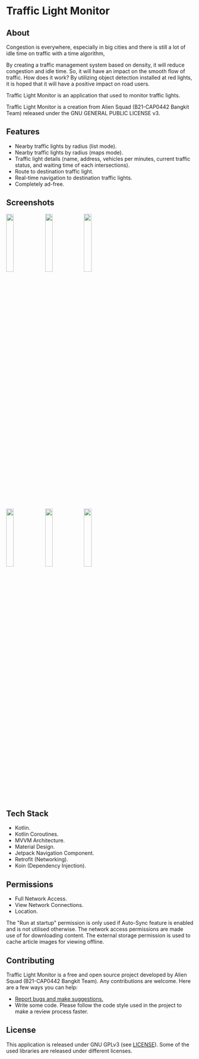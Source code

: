 # Traffic Light Monitor

## About

Congestion is everywhere, especially in big cities and there is still a lot of idle time on traffic with
a time algorithm,

By creating a traffic management system based on density, it will reduce congestion and idle
time. So, it will have an impact on the smooth flow of traffic. How does it work? By utilizing
object detection installed at red lights, it is hoped that it will have a positive impact on road
users.

Traffic Light Monitor is an application that used to monitor traffic lights.

Traffic Light Monitor is a creation from Alien Squad (B21-CAP0442 Bangkit Team) released under the GNU GENERAL PUBLIC LICENSE v3.

## Features

- Nearby traffic lights by radius (list mode).
- Nearby traffic lights by radius (maps mode).
- Traffic light details (name, address, vehicles per minutes, current traffic status, and waiting time of each intersections).
- Route to destination traffic light.
- Real-time navigation to destination traffic lights.
- Completely ad-free.

## Screenshots

<img src="https://1.bp.blogspot.com/-3QYj7BlBuwE/YKzxBFwCdMI/AAAAAAAAB_E/lQO-il-N8_QrlRswdpH1oQw8BKcKEG_zgCLcBGAsYHQ/s854/Screenshoot1.png" width="20%" /> <img src="https://1.bp.blogspot.com/-mNVx_W4XOgE/YKzxDLKkIpI/AAAAAAAAB_M/VhcPDRGNEpkq98qMOO65qK9mT6h8uxDNgCLcBGAsYHQ/s854/Screenshoot2.png" width="20%" /> <img src="https://1.bp.blogspot.com/-P4lUz4W9Hz4/YKzxDPbzhlI/AAAAAAAAB_I/7siiIuUF8q8Lm2436jhIOOCSHQLNYN9qQCLcBGAsYHQ/s854/Screenshoot3.png" width="20%" />

<img src="https://1.bp.blogspot.com/-UOwvOqsQ9Zg/YKzxDnecFiI/AAAAAAAAB_Q/PPpt3DQy35AwghbNRNG1EANMkW4Z64R5QCLcBGAsYHQ/s854/Screenshoot4.png" width="20%" /> <img src="https://1.bp.blogspot.com/-gnry0UGymbY/YKzxEOsONsI/AAAAAAAAB_U/aPwHGk4Wr0YXnDkxBjn0EciWXbrfEFIvQCLcBGAsYHQ/s854/Screenshoot5.png" width="20%" /> <img src="https://1.bp.blogspot.com/-Bp54UlUtfgU/YKzxERRjh3I/AAAAAAAAB_Y/WdxvRfIo8iYe51xfsvBljhdiAIyV3aGdwCLcBGAsYHQ/s854/Screenshoot6.png" width="20%" />

## Tech Stack

- Kotlin.
- Kotlin Coroutines.
- MVVM Architecture.
- Material Design.
- Jetpack Navigation Component.
- Retrofit (Networking).
- Koin (Dependency Injection).

## Permissions

- Full Network Access.
- View Network Connections.
- Location.

The "Run at startup" permission is only used if Auto-Sync feature is enabled and is not utilised otherwise. The network access permissions are made use of for downloading content. The external storage permission is used to cache article images for viewing offline.

## Contributing

Traffic Light Monitor is a free and open source project developed by Alien Squad (B21-CAP0442 Bangkit Team). Any contributions are welcome. Here are a few ways you can help:
 * [Report bugs and make suggestions.](https://github.com/erikrios/traffic-light-monitor/issues)
 * Write some code. Please follow the code style used in the project to make a review process faster.

## License

This application is released under GNU GPLv3 (see [LICENSE](LICENSE)).
Some of the used libraries are released under different licenses.